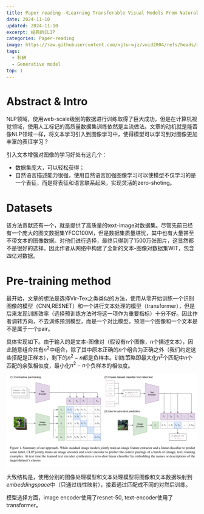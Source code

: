 ```yaml
---
title: Paper reading--《Learning Transferable Visual Models From Natural Language Supervision》
date: 2024-11-10
updated: 2024-11-10
excerpt: 经典的CLIP
categories: Paper-reading
image: https://raw.githubusercontent.com/xjtu-wjz/void2004/refs/heads/main/pics_for_post/_2024-11-07%20175014.webp
tags:
  - 科研
  - Generative model
top: 1
---
```


# Abstract & Intro
NLP领域，使用web-scale级别的数据进行训练取得了巨大成功，但是在计算机视觉领域，使用人工标记的高质量数据集训练依然是主流做法。文章的动机就是能否像NLP领域一样，将文本学习引入到图像学习中，使得模型可以学习到对图像更加丰富的表征学习？

引入文本增强对图像的学习好处有这几个：
- 数据集庞大，可以轻松获得；
- 自然语言描述能力很强，使用自然语言加强图像学习可以使模型不仅学习的是一个表征，而是将表征和语言联系起来，实现灵活的zero-shoting。

# Datasets
该方法贡献还有一个，就是提供了高质量的text-image对数据集。尽管先前已经有一个庞大的图文数据集YFCC100M，但是数据集质量堪忧，其中也有大量甚至不带文本的图像数据。对他们进行选择，最终只得到了1500万张图片，这显然都不是很好的选择。因此作者从网络中构建了全新的文本-图像对数据集WIT，包含四亿对数据。

# Pre-training method
最开始，文章的想法是选择Vir-Tex之类类似的方法，使用从零开始训练一个识别图像的模型（CNN,RESNET）和一个进行文本处理的模型（transformer），但是后来发现训练效率（选择预训练方法时将这一项作为重要指标）十分不好。因此作者调转方向，不去训练预测模型，而是一个对比模型，预测一个图像和一个文本是不是属于一个pair。

具体实现如下。由于输入的是文本-图像对（假设有n个图像，n个描述文本），因此随意组合共有$n^2$中组合，除了其中原本正确的$n$个组合为正确之外（我们约定这些搭配是正样本），剩下的$n^2-n$都是负样本。训练策略即最大化$n^2$个匹配中$n$个匹配的余弦相似度，最小化$n^2-n$个负样本的相似度。

![alt text](../../materials/LD1.png)

大致结构是，使用分别的图像处理模型和文本处理模型将图像和文本数据映射到$embedding space$中（只通过线性映射），接着通过匹配成不同的对然后训练。

模型选择方面，image encoder使用了resnet-50, text-encoder使用了transformer。

